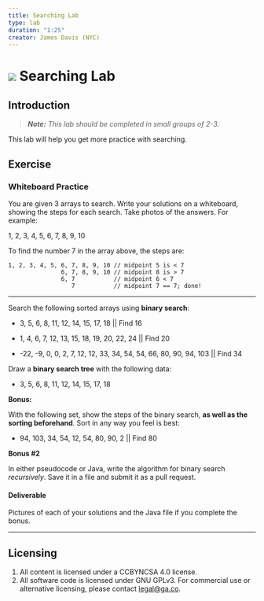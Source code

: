 ```yaml
---
title: Searching Lab
type: lab
duration: "1:25"
creator: James Davis (NYC)
---
```


# ![](https://ga-dash.s3.amazonaws.com/production/assets/logo-9f88ae6c9c3871690e33280fcf557f33.png) Searching Lab

## Introduction

> ***Note:*** _This lab should be completed in small groups of 2-3._

This lab will help you get more practice with searching.

## Exercise

### Whiteboard Practice

You are given 3 arrays to search. Write your solutions on a whiteboard, showing the steps for each search. Take photos of the answers. For example:

1, 2, 3, 4, 5, 6, 7, 8, 9, 10

To find the number 7 in the array above, the steps are:

```
1, 2, 3, 4, 5, 6, 7, 8, 9, 10 // midpoint 5 is < 7
               6, 7, 8, 9, 10 // midpoint 8 is > 7
               6, 7           // midpoint 6 < 7
                  7           // midpoint 7 == 7; done!
```

---

Search the following sorted arrays using **binary search**:

- 3, 5, 6, 8, 11, 12, 14, 15, 17, 18 || Find 16

- 1, 4, 6, 7, 12, 13, 15, 18, 19, 20, 22, 24 || Find 20

- -22, -9, 0, 0, 2, 7, 12, 12, 33, 34, 54, 54, 66, 80, 90, 94, 103 || Find 34


Draw a **binary search tree** with the following data:

- 3, 5, 6, 8, 11, 12, 14, 15, 17, 18

**Bonus:**

With the following set, show the steps of the binary search, **as well as the sorting beforehand**. Sort in any way you feel is best:

- 94, 103, 34, 54, 12, 54, 80, 90, 2 || Find 80

**Bonus #2**

In either pseudocode or Java, write the algorithm for binary search *recursively*. Save it in a file and submit it as a pull request.

#### Deliverable

Pictures of each of your solutions and the Java file if you complete the bonus.

---

## Licensing
1. All content is licensed under a CC­BY­NC­SA 4.0 license.
2. All software code is licensed under GNU GPLv3. For commercial use or alternative licensing, please contact [legal@ga.co](mailto:legal@ga.co).
